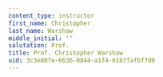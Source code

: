 ```yaml
---
content_type: instructor
first_name: Christopher
last_name: Warshaw
middle_initial: ''
salutation: Prof.
title: Prof. Christopher Warshaw
uid: 3c3e807e-6636-0844-a1f4-61b7fafbf7d0
---
```

